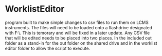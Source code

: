 # WorklistEditor
program built to make simple changes to csv files to run them on LCMS instruments.
The files will need to be loaded onto a flashdrive designated with F:\\. This is temorary and will be fixed in a later update. 
Any CSV file that will be edited needs to be placed into two places. In the included out folder as a stand-in for the out folder on the shared drive and in the worklist editor folder to allow the script to execute.
